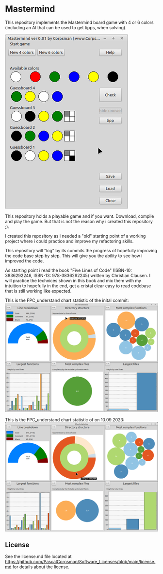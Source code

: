 # Mastermind

This repository implements the Mastermind board game with 4 or 6 colors (including an AI that can be used to get tipps, when solving).

![](preview.png)

This repository holds a playable game and if you want. Download, compile and play the game. But that is not the reason why i created this repository ;).

I created this repository as i needed a "old" starting point of a working project where i could practice and improve my refactoring skills.

This repository will "log" by its commits the progress of hopefully improving the code base step by step. This will give you the ability to see how i improved the code.

As starting point i read the book "Five Lines of Code" (ISBN-10: 3836292246, ISBN-13: 978-3836292245) written by Christian Clausen. I will practice the technices shown in this book and mix them with my intuition to hopefully in the end, get a cristal clear easy to read codebase that is still working like expected.

This is the FPC_understand chart statistic of the inital commit:
![](Initial_FPC_Understand_analysis.png)

This is the FPC_understand chart statistic of on 10.09.2023:
![](Actual_FPC_Understand_analysis.png)

## License

See the license.md file located at https://github.com/PascalCorpsman/Software_Licenses/blob/main/license.md for details about the license.